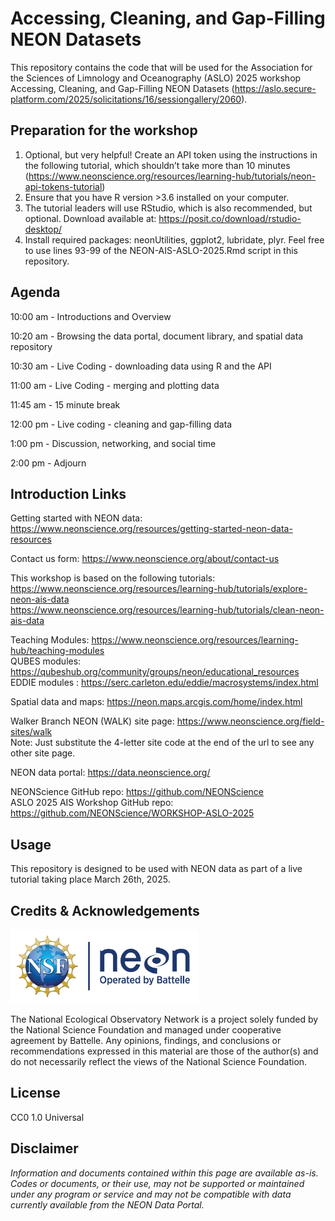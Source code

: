 Accessing, Cleaning, and Gap-Filling NEON Datasets
================

<!-- README.md is generated from README.Rmd. Please edit that file -->
<!-- ****** Description ****** -->

This repository contains the code that will be used for the Association
for the Sciences of Limnology and Oceanography (ASLO) 2025 workshop
Accessing, Cleaning, and Gap-Filling NEON Datasets
(<https://aslo.secure-platform.com/2025/solicitations/16/sessiongallery/2060>).

<!-- ****** Prep ****** -->

## Preparation for the workshop

1.  Optional, but very helpful! Create an API token using the
    instructions in the following tutorial, which shouldn’t take more
    than 10 minutes
    (<https://www.neonscience.org/resources/learning-hub/tutorials/neon-api-tokens-tutorial>)
2.  Ensure that you have R version \>3.6 installed on your computer.
3.  The tutorial leaders will use RStudio, which is also recommended,
    but optional. Download available at:
    <https://posit.co/download/rstudio-desktop/>
4.  Install required packages: neonUtilities, ggplot2, lubridate, plyr.
    Feel free to use lines 93-99 of the NEON-AIS-ASLO-2025.Rmd script in
    this repository.

<!-- ****** Agenda ****** -->

## Agenda

10:00 am - Introductions and Overview

10:20 am - Browsing the data portal, document library, and spatial data
repository

10:30 am - Live Coding - downloading data using R and the API

11:00 am - Live Coding - merging and plotting data

11:45 am - 15 minute break

12:00 pm - Live coding - cleaning and gap-filling data

1:00 pm - Discussion, networking, and social time

2:00 pm - Adjourn

<!-- ****** Intro Links ****** -->

## Introduction Links

Getting started with NEON data:
<https://www.neonscience.org/resources/getting-started-neon-data-resources>

Contact us form: <https://www.neonscience.org/about/contact-us>

This workshop is based on the following tutorials:
<br /><https://www.neonscience.org/resources/learning-hub/tutorials/explore-neon-ais-data>
<br /><https://www.neonscience.org/resources/learning-hub/tutorials/clean-neon-ais-data>

Teaching Modules:
<https://www.neonscience.org/resources/learning-hub/teaching-modules>
<br /> QUBES modules:
<https://qubeshub.org/community/groups/neon/educational_resources>
<br /> EDDIE modules :
<https://serc.carleton.edu/eddie/macrosystems/index.html>

Spatial data and maps: <https://neon.maps.arcgis.com/home/index.html>

Walker Branch NEON (WALK) site page:
<https://www.neonscience.org/field-sites/walk> <br /> Note: Just
substitute the 4-letter site code at the end of the url to see any other
site page.

NEON data portal: <https://data.neonscience.org/>

NEONScience GitHub repo: <https://github.com/NEONScience> <br /> ASLO
2025 AIS Workshop GitHub repo:
<https://github.com/NEONScience/WORKSHOP-ASLO-2025>

<!-- ****** Usage ****** -->

## Usage

This repository is designed to be used with NEON data as part of a live
tutorial taking place March 26th, 2025.

<!-- ****** Acknowledgements ****** -->

## Credits & Acknowledgements

<!-- HTML tags to produce image, resize, add hyperlink. -->
<!-- ONLY WORKS WITH HTML or GITHUB documents -->

<a href="http://www.neonscience.org/">
<img src="logo.png" width="300px" /> </a>

<!-- Acknowledgements text -->

The National Ecological Observatory Network is a project solely funded
by the National Science Foundation and managed under cooperative
agreement by Battelle. Any opinions, findings, and conclusions or
recommendations expressed in this material are those of the author(s)
and do not necessarily reflect the views of the National Science
Foundation.

<!-- ****** License ****** -->

## License

CC0 1.0 Universal

<!-- ****** Disclaimer ****** -->

## Disclaimer

*Information and documents contained within this page are available
as-is. Codes or documents, or their use, may not be supported or
maintained under any program or service and may not be compatible with
data currently available from the NEON Data Portal.*

